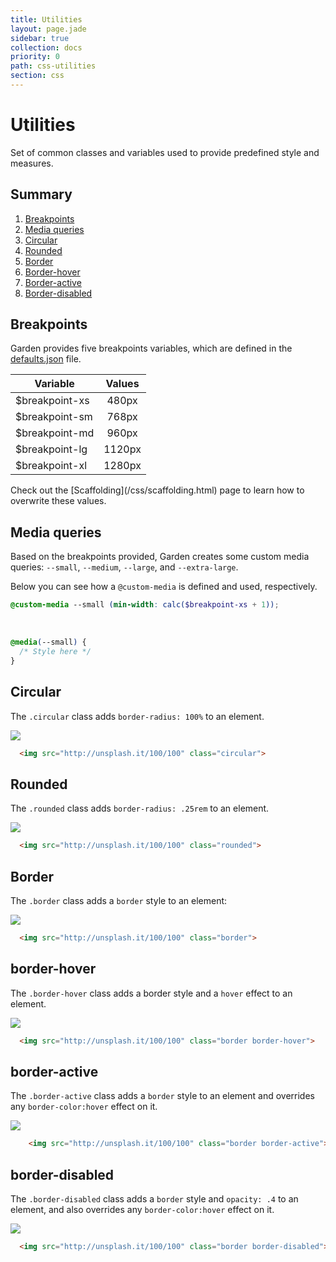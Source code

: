```yaml
---
title: Utilities
layout: page.jade
sidebar: true
collection: docs
priority: 0
path: css-utilities
section: css
---
```


# Utilities
<p class="lead">
  Set of common classes and variables used to provide predefined style and measures.
</p>

## Summary

1. [Breakpoints](#breakpoints)
1. [Media queries](#media-queries)
1. [Circular](#circular)
1. [Rounded](#rounded)
1. [Border](#border)
1. [Border-hover](#border-hover)
1. [Border-active](#border-active)
1. [Border-disabled](#border-disabled)

## Breakpoints

Garden provides five breakpoints variables, which are defined
in the [defaults.json](/css/scaffolding.html#overriding-default-variables) file.

| Variable       | Values |
|----------------|:------:|
| $breakpoint-xs |  480px |
| $breakpoint-sm |  768px |
| $breakpoint-md |  960px |
| $breakpoint-lg | 1120px |
| $breakpoint-xl | 1280px |

<p class="notification notification-warning">
   Check out the [Scaffolding](/css/scaffolding.html) page to learn how to overwrite these values.
</p>


## Media queries
Based on the breakpoints provided, Garden creates some custom media queries: `--small`, `--medium`,
`--large`, and `--extra-large`.

Below you can see how a `@custom-media` is defined and used, respectively.

```scss
@custom-media --small (min-width: calc($breakpoint-xs + 1));
```

<br>

```scss
@media(--small) {
  /* Style here */
}
```

## Circular
The `.circular` class adds `border-radius: 100%` to an element.

<div class="example example-code">
  <img src="http://unsplash.it/100/100" class="circular">
</div>

```html
  <img src="http://unsplash.it/100/100" class="circular">
```

## Rounded
The `.rounded` class adds `border-radius: .25rem` to an element.

<div class="example example-code">
  <img src="http://unsplash.it/100/100" class="rounded">
</div>

```html
  <img src="http://unsplash.it/100/100" class="rounded">
```

## Border
The `.border` class adds a `border` style to an element:

<div class="example example-code">
  <img src="http://unsplash.it/100/100" class="border">
</div>

```html
  <img src="http://unsplash.it/100/100" class="border">
```

## border-hover
The `.border-hover` class adds a border style and a `hover` effect to an element.

<div class="example example-code">
  <img src="http://unsplash.it/100/100" class="border border-hover">
</div>

```html
  <img src="http://unsplash.it/100/100" class="border border-hover">
```

## border-active
The `.border-active` class adds a `border` style to an element and overrides
any `border-color:hover` effect on it.

<div class="example example-code">
  <img src="http://unsplash.it/100/100" class="border border-active">
</div>

```html
    <img src="http://unsplash.it/100/100" class="border border-active">
```

## border-disabled
The `.border-disabled` class adds a `border` style and `opacity: .4` to an element, and also overrides any `border-color:hover` effect on it.

<div class="example example-code">
  <img src="http://unsplash.it/100/100" class="border border-disabled">
</div>

```html
  <img src="http://unsplash.it/100/100" class="border border-disabled">
```

